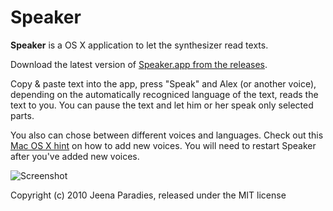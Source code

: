 Speaker
=======

**Speaker** is a OS X application to let the synthesizer read texts.

Download the latest version of [Speaker.app from the releases](https://github.com/jeena/Speaker/releases/latest).

Copy & paste text into the app, press "Speak" and Alex (or another voice), depending on the automatically recogniced language of the text, reads the text to you. You can pause the text and let him or her speak only selected parts.

You also can chose between different voices and languages. Check out this [Mac OS X hint](http://hints.macworld.com/article.php?story=20110704093645914) on how to add new voices. You will need to restart Speaker after you've added new voices.

![Screenshot](http://jabs.nu/speaker/screenshot.png)


Copyright (c) 2010 Jeena Paradies, released under the MIT license
